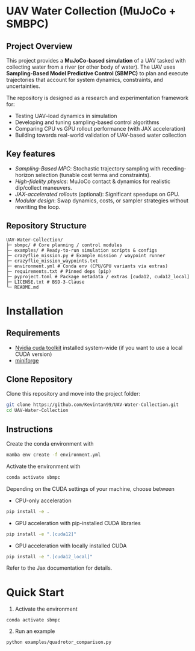 # UAV Water Collection (MuJoCo + SMBPC)
## Project Overview
This project provides a **MuJoCo-based simulation** of a UAV tasked with collecting water from a river (or other body of water). The UAV uses **Sampling-Based Model Predictive Control (SBMPC)** to plan and execute trajectories that account for system dynamics, constraints, and uncertainties.  

The repository is designed as a research and experimentation framework for:
- Testing UAV–load dynamics in simulation
- Developing and tuning sampling-based control algorithms
- Comparing CPU vs GPU rollout performance (with JAX acceleration)
- Building towards real-world validation of UAV-based water collection

## Key features
- *Sampling-Based MPC*: Stochastic trajectory sampling with receding-horizon selection (tunable cost terms and constraints).  
- *High-fidelity physics*: MuJoCo contact & dynamics for realistic dip/collect maneuvers.  
- *JAX-accelerated rollouts* (optional): Significant speedups on GPU.  
- *Modular design*: Swap dynamics, costs, or sampler strategies without rewriting the loop.

## Repository Structure
```
UAV-Water-Collection/
├─ sbmpc/ # Core planning / control modules
├─ examples/ # Ready-to-run simulation scripts & configs
├─ crazyflie_mission.py # Example mission / waypoint runner
├─ crazyflie_mission_waypoints.txt
├─ environment.yml # Conda env (CPU/GPU variants via extras)
├─ requirements.txt # Pinned deps (pip)
├─ pyproject.toml # Package metadata / extras [cuda12, cuda12_local]
├─ LICENSE.txt # BSD-3-Clause
└─ README.md
```

# Installation
## Requirements
 - [Nvidia cuda toolkit](https://developer.nvidia.com/cuda-toolkit) installed system-wide (if you want to use a local CUDA version)
 - [miniforge](https://github.com/conda-forge/miniforge/releases)

## Clone Repository
Clone this repository and move into the project folder:

```bash
git clone https://github.com/Kevintan99/UAV-Water-Collection.git
cd UAV-Water-Collection
```
## Instructions
Create the conda environment with
```bash
mamba env create -f environment.yml
```

Activate the environment with
```bash
conda activate sbmpc
```

Depending on the CUDA settings of your machine, choose between
- CPU-only acceleration
```bash
pip install -e .
```
- GPU acceleration with pip-installed CUDA libraries
```bash
pip install -e ".[cuda12]"
```
- GPU acceleration with locally installed CUDA
```bash
pip install -e ".[cuda12_local]"
```

Refer to the Jax documentation for details.

# Quick Start
1. Activate the environment
```
conda activate sbmpc
```
2. Run an example
```
python examples/quadrotor_comparison.py
```


